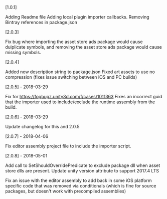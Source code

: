 
[1.0.1]

Adding Readme file
Adding local plugin importer callbacks.
Removing Bintray references in package.json

[2.0.3]

Fix bug where importing the asset store ads package would cause duiplicate symbols, 
and removing the asset store ads package would cause missing symbols.

[2.0.4]

Added new description string to package.json
Fixed art assets to use no compression (fixes issue switching between iOS and PC builds)

[2.0.5] - 2018-03-29

Fix for https://fogbugz.unity3d.com/f/cases/1011363
Fixes an incorrect guid that the importer used to include/exclude the runtime assembly from the build.

[2.0.6] - 2018-03-29

Update changelog for this and 2.0.5

[2.0.7] - 2018-04-06

Fix editor assembly project file to include the importer script.

[2.0.8] - 2018-05-01

Add call to SetShouldOverridePredicate to exclude package dll when asset store dlls are present.
Update unity version attribute to support 2017.4 LTS

Fix an issue with the editor assembly to add back in some iOS platform specific code that was removed
via conditionals (which is fine for source packages, but doesn't work with precompiled assemblies)
